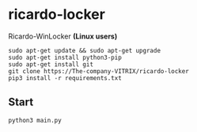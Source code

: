 # ricardo-locker
Ricardo-WinLocker
**(Linux users)**
```
sudo apt-get update && sudo apt-get upgrade
sudo apt-get install python3-pip
sudo apt-get install git
git clone https://The-company-VITRIX/ricardo-locker
pip3 install -r requirements.txt
```
## Start
```
python3 main.py
```
